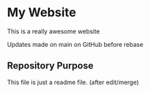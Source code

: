 # My Website

This is a really awesome website

Updates made on main on GitHub before rebase

## Repository Purpose

This file is just a readme file. (after edit/merge)